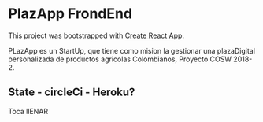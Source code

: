 # PlazApp FrondEnd 

This project was bootstrapped with [Create React App](https://github.com/facebook/create-react-app).

PLazApp es un StartUp, que tiene como mision la gestionar una plazaDigital personalizada de productos agricolas Colombianos, Proyecto COSW 2018-2.

## State - circleCi - Heroku?

Toca llENAR

